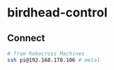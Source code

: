 # birdhead-control


## Connect

```bash
# from Robocross Machines
ssh pi@192.168.178.106 # metal
```

